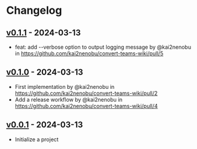 # Changelog

## [v0.1.1](https://github.com/kai2nenobu/convert-teams-wiki/compare/v0.1.0...v0.1.1) - 2024-03-13
- feat: add --verbose option to output logging message by @kai2nenobu in https://github.com/kai2nenobu/convert-teams-wiki/pull/5

## [v0.1.0](https://github.com/kai2nenobu/convert-teams-wiki/compare/v0.0.1...v0.1.0) - 2024-03-13
- First implementation by @kai2nenobu in https://github.com/kai2nenobu/convert-teams-wiki/pull/2
- Add a release workflow by @kai2nenobu in https://github.com/kai2nenobu/convert-teams-wiki/pull/4

## [v0.0.1](https://github.com/kai2nenobu/convert-teams-wiki/commits/v0.0.1) - 2024-03-13

- Initialize a project
